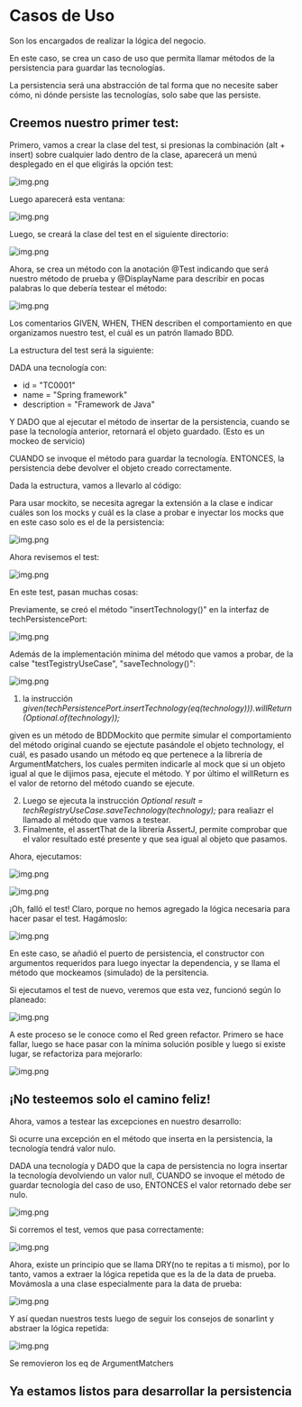 # Casos de Uso

Son los encargados de realizar la lógica del negocio.

En este caso, se crea un caso de uso que permita llamar métodos de la persistencia para guardar las tecnologías.

La persistencia será una abstracción de tal forma que no necesite saber cómo, ni dónde persiste las tecnologías, solo sabe que las persiste.

## Creemos nuestro primer test:

Primero, vamos a crear la clase del test, si presionas la combinación (alt + insert) sobre cualquier lado dentro de la clase,
aparecerá un menú desplegado en el que eligirás la opción test:


![img.png](../../../../../../../resources/usecasesimages/testCreationCombination.png)   

Luego aparecerá esta ventana:


![img.png](../../../../../../../resources/usecasesimages/ventanaCreacionTest.png)

Luego, se creará la clase del test en el siguiente directorio:


![img.png](../../../../../../../resources/usecasesimages/ClaseDelTest.png)   


Ahora, se crea un método con la anotación @Test indicando que será nuestro método de prueba y @DisplayName para describir en 
pocas palabras lo que debería testear el método:

![img.png](../../../../../../../resources/usecasesimages/debeInsertarCorrectamente.png)  

Los comentarios GIVEN, WHEN, THEN describen el comportamiento en que organizamos nuestro test, el cuál es un patrón llamado 
BDD.

La estructura del test será la siguiente:

DADA una tecnología con:
- id = "TC0001"
- name = "Spring framework"
- description = "Framework de Java"

Y DADO que al ejecutar el método de insertar de la persistencia, cuando se pase la tecnología anterior, 
retornará el objeto guardado. (Esto es un mockeo de servicio)

CUANDO se invoque el método para guardar la tecnología.
ENTONCES, la persistencia debe devolver el objeto creado correctamente.

Dada la estructura, vamos a llevarlo al código:

Para usar mockito, se necesita agregar la extensión a la clase e indicar cuáles son los mocks y cuál es la clase a probar e inyectar los mocks
que en este caso solo es el de la persistencia:

![img.png](../../../../../../../resources/usecasesimages/agregandoMockito.png)


Ahora revisemos el test:

![img.png](../../../../../../../resources/usecasesimages/testInsertarEnElCasoDeUso.png)


En este test, pasan muchas cosas:

Previamente, se creó el método "insertTechnology()" en la interfaz de techPersistencePort:

![img.png](../../../../../../../resources/usecasesimages/definicionMetodoEnInterfazPersistencia.png)  

Además de la implementación mínima del método que vamos a probar, de la calse "testTegistryUseCase", "saveTechnology()":


![img.png](../../../../../../../resources/usecasesimages/metodoGuardar.png)


1) la instrucción *given(techPersistencePort.insertTechnology(eq(technology))).willReturn(Optional.of(technology));*

given es un método de BDDMockito que permite simular el comportamiento del método original cuando se ejectute pasándole el
objeto technology, el cuál, es pasado usando un método eq que pertenece a la librería de ArgumentMatchers, los cuales permiten 
indicarle al mock que si un objeto igual al que le dijimos pasa, ejecute el método.
Y por último el willReturn es el valor de retorno del método cuando se ejecute.

2) Luego se ejecuta la instrucción *Optional<Technology> result = techRegistryUseCase.saveTechnology(technology);* para realiazr
el llamado al método que vamos a testear.
3) Finalmente, el assertThat de la librería AssertJ, permite comprobar que el valor resultado esté presente y que sea igual al
objeto que pasamos.

Ahora, ejecutamos:

![img.png](../../../../../../../resources/usecasesimages/botonCorrerTest.png)  

![img.png](../../../../../../../resources/usecasesimages/RedTest.png)

¡Oh, falló el test! Claro, porque no hemos agregado la lógica necesaria para hacer pasar el test.
Hagámoslo:

![img.png](../../../../../../../resources/usecasesimages/LogicImplementationToInsert.png)  

En este caso, se añadió el puerto de persistencia, el constructor con argumentos requeridos para luego inyectar la dependencia,
y se llama el método que mockeamos (simulado) de la persitencia.

Si ejecutamos el test de nuevo, veremos que esta vez, funcionó según lo planeado:

![img.png](../../../../../../../resources/usecasesimages/passedTestGreen.png)  

A este proceso se le conoce como el Red green refactor. Primero se hace fallar, luego se hace pasar con la mínima solución posible y
luego si existe lugar, se refactoriza para mejorarlo:

![img.png](../../../../../../../resources/usecasesimages/redGreenRefactor.png)  

## ¡No testeemos solo el camino feliz!

Ahora, vamos a testear las excepciones en nuestro desarrollo:

Si ocurre una excepción en el método que inserta en la persistencia, la tecnología tendrá valor nulo.

DADA una tecnología y DADO que la capa de persistencia no logra insertar la tecnología devolviendo un valor null, 
CUANDO se invoque el método de guardar tecnología del caso de uso, 
ENTONCES el valor retornado debe ser nulo.

![img.png](../../../../../../../resources/usecasesimages/testDeExcepcionDeBaseDeDatos.png)

Si corremos el test, vemos que pasa correctamente:

![img.png](../../../../../../../resources/usecasesimages/resultadoTestDeExcepcionBd.png)

Ahora, existe un principio que se llama DRY(no te repitas a ti mismo), por lo tanto, vamos a extraer la lógica repetida
que es la de la data de prueba. Movámosla a una clase especialmente para la data de prueba:

![img.png](../../../../../../../resources/usecasesimages/testDataClass.png)  

Y así quedan nuestros tests luego de seguir los consejos de sonarlint y abstraer la lógica repetida:

![img.png](../../../../../../../resources/usecasesimages/testsAfterSonarLint.png)  

Se removieron los eq de ArgumentMatchers

## Ya estamos listos para desarrollar la persistencia

